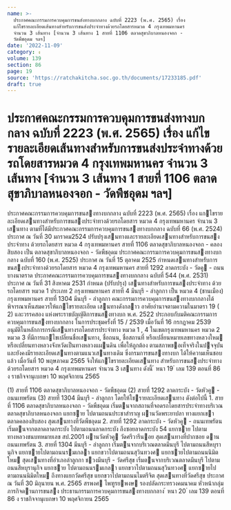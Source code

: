 ```yaml
---
name: >-
  ประกาศคณะกรรมการควบคุมการขนส่งทางบกกลาง ฉบับที่ 2223 (พ.ศ. 2565) เรื่อง
  แก้ไขรายละเอียดเส้นทางสำหรับการขนส่งประจำทางด้วยรถโดยสารหมวด 4 กรุงเทพมหานคร
  จำนวน 3 เส้นทาง [จำนวน 3 เส้นทาง 1 สายที่ 1106 ตลาดสุขาภิบาลหนองจอก -
  วัดพืชอุดม ฯลฯ]
date: '2022-11-09'
category: ง
volume: 139
section: 86
page: 19
source: 'https://ratchakitcha.soc.go.th/documents/17233185.pdf'
draft: true
---
```


# ประกาศคณะกรรมการควบคุมการขนส่งทางบกกลาง ฉบับที่ 2223 (พ.ศ. 2565) เรื่อง แก้ไขรายละเอียดเส้นทางสำหรับการขนส่งประจำทางด้วยรถโดยสารหมวด 4 กรุงเทพมหานคร จำนวน 3 เส้นทาง [จำนวน 3 เส้นทาง 1 สายที่ 1106 ตลาดสุขาภิบาลหนองจอก - วัดพืชอุดม ฯลฯ]

ประกาศคณะกรรมการควบคุมการขนสงทางบกกลาง ฉบับที่ 2223 (พ.ศ. 2565) เรื่อง แกไขรายละเอียดเสนทางสําหรับการขนสงประจําทางด้วยรถโดยสาร หมวด 4 กรุงเทพมหานคร จํานวน 3 เสนทาง ตามที่ได้มีประกาศคณะกรรมการควบคุมการขนสงทางบกกลาง ฉบับที่ 66 (พ.ศ. 2524) ประกาศ ณ วันที่ 30 มกราคม2524 ปรับปรุงเสนทางและรายละเอียดเสนทางสําหรับการขนสงประจําทาง ด้วยรถโดยสาร หมวด 4 กรุงเทพมหานคร สายที่ 1106 ตลาดสุขาภิบาลหนองจอก - คลองสิบสอง เป็น ตลาดสุขาภิบาลหนองจอก - วัดพืชอุดม ประกาศคณะกรรมการควบคุมการขนสงทางบกกลาง ฉบับที่ 160 (พ.ศ. 2525) ประกาศ ณ วันที่ 15 ตุลาคม 2525 กําหนดเสนทางสําหรับการขนสงประจําทางด้วยรถโดยสาร หมวด 4 กรุงเทพมหานคร สายที่ 1292 ลาดกระบัง - วัดคู - ถนนบางนาตราด ประกาศคณะกรรมการควบคุมการขนสงทางบกกลาง ฉบับที่ 544 (พ.ศ. 2531) ประกาศ ณ วันที่ 31 สิงหาคม 2531 กําหนด (ปรับปรุง) เสนทางสําหรับการขนสงประจําทาง ด้วยรถโดยสาร หมวด 1 ประเภท 2 กรุงเทพมหานคร สายที่ 4 มีนบุรี - ลําลูกกา เป็น หมวด 4 (ชานเมือง) กรุงเทพมหานคร สายที่ 1304 มีนบุรี - ลําลูกกา คณะกรรมการควบคุมการขนสงทางบกกลางได้พิจารณาเห็นสมควรให้แกไขรายละเอียด เสนทางดังกลาว อาศัยอํานาจตามความในมาตรา 19 ( 2) และวรรคสอง แห่งพระราชบัญญัติการขนสงทางบก พ.ศ. 2522 ประกอบกับมติคณะกรรมการควบคุมการขนสงทางบกกลาง ในการประชุมครั้งที่ 15 / 2539 เมื่อวันที่ 16 กรกฎาคม 2539 อนุมัติในหลักการกรณีเสนทางรถโดยสารประจําทาง หมวด 1 , 4 ในเขตกรุงเทพมหานคร หมวด 2 หมวด 3 ที่มีการแกไขเปลี่ยนชื่อเสนทาง, ชื่อถนน, ชื่อสถานที่ หรือเปลี่ยนหมายเลขทางหลวงใหม หรือเปลี่ยนทางหลวงจังหวัดเป็นทางหลวงแผนดิน เพื่อให้ถูกต้อง ตามสภาพขอเท็จจริงในปจจุบัน และยังคงมีรายละเอียดเสนทางตามแนวเสนทางเดิม ซึ่งกรมการขนสงทางบก ได้ให้ความเห็นชอบแล้ว เมื่อวันที่ 10 พฤษภาคม 2565 จึงให้แกไขรายละเอียดเสนทาง สําหรับการขนสงประจําทางด้วยรถโดยสาร หมวด 4 กรุงเทพมหานคร จํานวน 3 เสนทาง ดังนี้ ้ หนา 19 ่ เลม 139 ตอนที่ 86 ง ราชกิจจานุเบกษา 10 พฤศจิกายน 2565

(1) สายที่ 1106 ตลาดสุขาภิบาลหนองจอก - วัดพืชอุดม (2) สายที่ 1292 ลาดกระบัง - วัดหัวคู - ถนนเทพรัตน (3) สายที่ 1304 มีนบุรี - ลําลูกกา โดยให้ใชรายละเอียดเสนทาง ดังต่อไปนี้ 1. สายที่ 1106 ตลาดสุขาภิบาลหนองจอก - วัดพืชอุดม เริ่มตนจากสถานที่จอดรถโดยสารประจําทางบริเวณตลาดสุขาภิบาลหนองจอก แยกซาย ไปตามถนนประชาสําราญ ผานวัดพระยาปลา ทางแยกเขาตลาดคลองสิบสอง สุดเสนทางที่วัดพืชอุดม 2. สายที่ 1292 ลาดกระบัง - วัดหัวคู - ถนนเทพรัตน เริ่มตนจากตลาดลาดกระบัง ไปตามถนนลาดกระบัง ถึงซอยลาดกระบัง 54 แยกซาย ไปตามทางหลวงชนบทหมายเลข สป.2001 ผานวัดหัวคู วัดศรีวารีนอย สุดเสนทางที่ปากซอย ดานถนนเทพรัตน 3. สายที่ 1304 มีนบุรี - ลําลูกกา เริ่มตนจากบริเวณตลาดมีนบุรี ไปตามถนนสีหบุรานุกิจ แยกซายไปตามถนนรมเกลา แยกขวาไปตามถนนสุวินทวงศ แยกซายไปตามถนนนิมิตใหม สุดเสนทางที่อําเภอลําลูกกา ชวงมีนบุรี - วัดศรีสุข เริ่มตนจากบริเวณตลาดมีนบุรี ไปตามถนนสีหบุรานุกิจ แยกซาย ไปตามถนนรมเกลา แยกขวาไปตามถนนสุวินทวงศ แยกซายไปตามถนนนิมิตใหม ถึงทางแยกวัดศรีสุข แยกขวาไปตามถนนไมตรีจิต สุดเสนทางที่วัดศรีสุข ประกาศ ณ วันที่ 30 มิถุนายน พ.ศ. 2565 สรพงศ ไพฑูรยพงษ รองปลัดกระทรวงคมนาคม หัวหน้ากลุ่มภารกิจดานการขนสง ประธานกรรมการควบคุมการขนสงทางบกกลาง ้ หนา 20 ่ เลม 139 ตอนที่ 86 ง ราชกิจจานุเบกษา 10 พฤศจิกายน 2565
